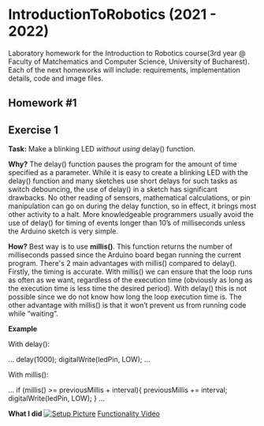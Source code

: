 # IntroductionToRobotics (2021 - 2022)

Laboratory homework for the Introduction to Robotics course(3rd year @ Faculty of Matchematics and Computer Science, University of Bucharest). Each of the next homeworks will include: requirements, implementation details, code and image files. 

## Homework #1

Exercise 1
---
**Task:** Make a blinking LED *without using* delay() function.

**Why?**
The delay() function pauses the program for the amount of time specified as a parameter.
While it is easy to create a blinking LED with the delay() function and many sketches use
short delays for such tasks as switch debouncing, the use of delay() in a sketch has
significant drawbacks. No other reading of sensors, mathematical calculations, or pin
manipulation can go on during the delay function, so in effect, it brings most other activity to
a halt. More knowledgeable programmers usually avoid the use of delay() for timing of
events longer than 10’s of milliseconds unless the Arduino sketch is very simple.

**How?**
Best way is to use **millis()**. This function returns the number of milliseconds passed since the Arduino board began running the current program.
There's 2 main advantages with millis() compared to delay(). Firstly, the timing is accurate.  With millis() we can ensure that the loop runs as often as we want, regardless of the execution time (obviously as long as the execution time is less time the desired period). With delay() this is not possible since we do not know how long the loop execution time is.
The other advantage with millis() is that it won’t prevent us from running code while “waiting”.

**Example**

With delay():

...
delay(1000);
digitalWrite(ledPin, LOW);
...

With millis():

...
if (millis() >= previousMillis + interval){
    previousMillis += interval;
    digitalWrite(ledPin, LOW);
  }
...

**What I did**
[![Setup Picture](https://i.postimg.cc/zGJx63Fz/hw1-1.jpg)](https://postimg.cc/vcN76YKk)
[Functionality Video](https://youtu.be/Mvy08pWvHFI)


